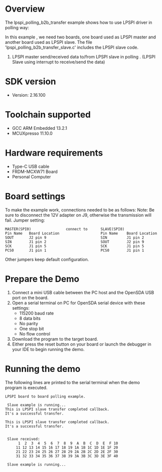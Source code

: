 Overview
========
The lpspi_polling_b2b_transfer example shows how to use LPSPI driver in polling way:

In this example , we need two boards, one board used as LPSPI master and another board used as LPSPI slave.
The file 'lpspi_polling_b2b_transfer_slave.c' includes the LPSPI slave code.

1. LPSPI master send/received data to/from LPSPI slave in polling . (LPSPI Slave using interrupt to receive/send the data)

SDK version
===========
- Version: 2.16.100

Toolchain supported
===================
- GCC ARM Embedded  13.2.1
- MCUXpresso  11.10.0

Hardware requirements
=====================
- Type-C USB cable
- FRDM-MCXW71 Board
- Personal Computer

Board settings
==============
To make the example work, connections needed to be as follows:
Note: Be sure to disconnect the 12V adapter on J9, otherwise the transmission will fail.
Jumper setting:

~~~~~~~~~~~~~~~~~~~~~~~~~~~~~~~~~~~~~~~~~~~~~~~~~~~~~~~~~~~~~~~~~~~~~~
MASTER(SPI0)                connect to      SLAVE(SPI0)
Pin Name   Board Location                   Pin Name    Board Location
SOUT       J2 pin 9                         SIN         J1 pin 2
SIN        J1 pin 2                         SOUT        J2 pin 9
SCK        J1 pin 5                         SCK         J1 pin 5
PCS0       J1 pin 1                         PCS0        J1 pin 1
~~~~~~~~~~~~~~~~~~~~~~~~~~~~~~~~~~~~~~~~~~~~~~~~~~~~~~~~~~~~~~~~~~~~~~

Other jumpers keep default configuration.

Prepare the Demo
================
1. Connect a mini USB cable between the PC host and the OpenSDA USB port on the board.
2. Open a serial terminal on PC for OpenSDA serial device with these settings:
    - 115200 baud rate
    - 8 data bits
    - No parity
    - One stop bit
    - No flow control
3. Download the program to the target board.
4. Either press the reset button on your board or launch the debugger in your IDE to begin running
   the demo.

Running the demo
================
The following lines are printed to the serial terminal when the demo program is executed.
~~~~~~~~~~~~~~~~~~~~~~~~~~~~~~~~~~~~~~~~~~~~~~~~~~~~~
LPSPI board to board polling example.

 Slave example is running...
This is LPSPI slave transfer completed callback. 
It's a successful transfer. 

This is LPSPI slave transfer completed callback. 
It's a successful transfer. 


 Slave received:
      1  2  3  4  5  6  7  8  9  A  B  C  D  E  F 10
     11 12 13 14 15 16 17 18 19 1A 1B 1C 1D 1E 1F 20
     21 22 23 24 25 26 27 28 29 2A 2B 2C 2D 2E 2F 30
     31 32 33 34 35 36 37 38 39 3A 3B 3C 3D 3E 3F 40

 Slave example is running...
~~~~~~~~~~~~~~~~~~~~~~~~~~~~~~~~~~~~~~~~~~~~~~~~~~~~~

